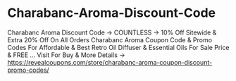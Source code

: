 # Charabanc-Aroma-Discount-Code
Charabanc Aroma Discount Code → COUNTLESS → 10% Off Sitewide &amp; Extra 20% Off On All Orders Charabanc Aroma Coupon Code &amp; Promo Codes For Affordable &amp; Best Retro Oil Diffuser &amp; Essential Oils For Sale Price &amp; FREE ...  Visit For Buy &amp; More Details → https://revealcoupons.com/store/charabanc-aroma-coupon-discount-promo-codes/
